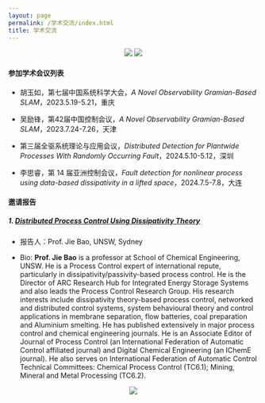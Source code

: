 ```yaml
---
layout: page
permalink: /学术交流/index.html
title: 学术交流 
---
```


<div align="center">
<img src="https://usst-lilab.github.io/images/LAB Playground/map1.png">
<img src="https://usst-lilab.github.io/images/LAB Playground/map2.png">
</div>

#### 参加学术会议列表

- 胡玉如，第七届中国系统科学大会，*A Novel Observability Gramian-Based SLAM*，2023.5.19-5.21，重庆

- 吴励锋，第42届中国控制会议，*A Novel Observability Gramian-Based SLAM*，2023.7.24-7.26，天津

- 第三届全驱系统理论与应用会议，*Distributed Detection for Plantwide Processes With Randomly Occurring Fault*，2024.5.10-5.12，深圳

- 李思睿，第 14 届亚洲控制会议，*Fault detection for nonlinear process using data-based dissipativity in a lifted space*，2024.7.5-7.8，大连



#### 邀请报告

##### 1. [Distributed Process Control Using Dissipativity Theory](https://lxy.usst.edu.cn/2023/0823/c6729a304218/page.htm)

- 报告人：Prof. Jie Bao, UNSW, Sydney

- Bio: **Prof. Jie Bao** is a professor at School of Chemical Engineering, UNSW. He is a Process Control expert of international repute, particularly in dissipativity/passivity-based process control. He is the Director of ARC Research Hub for Integrated Energy Storage Systems and also leads the Process Control Research Group. His research interests include dissipativity theory-based process control, networked and distributed control systems, system behavioural theory and control applications in membrane separation, flow batteries, coal preparation and Aluminium smelting. He has published extensively in major process control and chemical engineering journals. He is an Associate Editor of Journal of Process Control (an International Federation of Automatic Control affiliated journal) and Digital Chemical Engineering (an IChemE journal). He also serves on International Federation of Automatic Control Technical Committees: Chemical Process Control (TC6.1); Mining, Mineral and Metal Processing (TC6.2).

<div align="center">
<img src="https://usst-lilab.github.io/images/1.jpg">
</div>
